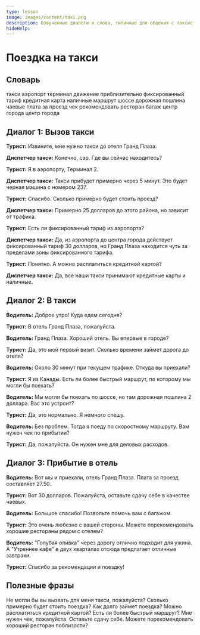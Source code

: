```yaml
---
type: lesson
image: images/content/taxi.png
description: Озвученные диалоги и слова, типичные для общения с таксистом
hideHelp:
---
```


# Поездка на такси

## Словарь

такси
аэропорт
терминал
движение
приблизительно
фиксированный тариф
кредитная карта
наличные
маршрут
шоссе
дорожная пошлина
чаевые
плата за проезд
чек
рекомендовать
ресторан
багаж
центр города
центр города

## Диалог 1: Вызов такси

**Турист:**
Извините,
мне нужно такси до отеля Гранд Плаза.

**Диспетчер такси:**
Конечно, сэр.
Где вы сейчас находитесь?

**Турист:**
Я в аэропорту, Терминал 2.

**Диспетчер такси:**
Такси прибудет примерно через 5 минут.
Это будет черная машина с номером 237.

**Турист:**
Спасибо.
Сколько примерно будет стоить проезд?

**Диспетчер такси:**
Примерно 25 долларов до этого района,
но зависит от трафика.

**Турист:**
Есть ли фиксированный тариф из аэропорта?

**Диспетчер такси:**
Да, из аэропорта до центра города действует фиксированный тариф 30 долларов,
но Гранд Плаза находится чуть за пределами зоны фиксированного тарифа.

**Турист:**
Понятно.
А можно расплатиться кредитной картой?

**Диспетчер такси:**
Да, все наши такси принимают кредитные карты и наличные.

## Диалог 2: В такси

**Водитель:**
Доброе утро!
Куда едем сегодня?

**Турист:**
В отель Гранд Плаза, пожалуйста.

**Водитель:**
Гранд Плаза.
Хороший отель.
Вы впервые в городе?

**Турист:**
Да, это мой первый визит.
Сколько времени займет дорога до отеля?

**Водитель:**
Около 30 минут при текущем трафике.
Откуда вы приехали?

**Турист:**
Я из Канады.
Есть ли более быстрый маршрут, по которому мы могли бы поехать?

**Водитель:**
Мы могли бы поехать по шоссе,
но там дорожная пошлина 2 доллара.
Вас это устроит?

**Турист:**
Да, это нормально.
Я немного спешу.

**Водитель:**
Без проблем.
Тогда я поеду по скоростному маршруту.
Вам нужен чек по прибытии?

**Турист:**
Да, пожалуйста.
Он нужен мне для деловых расходов.

## Диалог 3: Прибытие в отель

**Водитель:**
Вот мы и приехали, отель Гранд Плаза.
Плата за проезд составляет 27.50.

**Турист:**
Вот 30 долларов.
Пожалуйста, оставьте сдачу себе в качестве чаевых.

**Водитель:**
Большое спасибо!
Позвольте помочь вам с багажом.

**Турист:**
Это очень любезно с вашей стороны.
Можете порекомендовать хорошие рестораны рядом с отелем?

**Водитель:**
"Голубая оливка" через дорогу отлично подходит для ужина.
А "Утреннее кафе" в двух кварталах отсюда предлагает отличные завтраки.

**Турист:**
Спасибо за рекомендации и поездку!

## Полезные фразы

Не могли бы вы вызвать для меня такси, пожалуйста?
Сколько примерно будет стоить поездка?
Как долго займет поездка?
Можно расплатиться кредитной картой?
Есть ли более быстрый маршрут?
Мне нужен чек, пожалуйста.
Оставьте сдачу себе.
Можете порекомендовать хороший ресторан поблизости?

